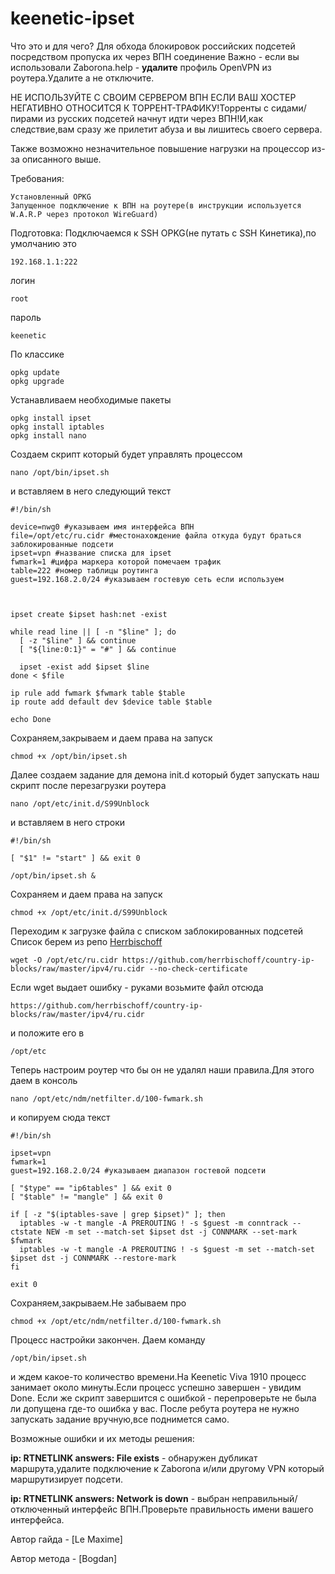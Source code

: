 # keenetic-ipset

Что это и для чего? Для обхода блокировок российских подсетей посредством пропуска их через ВПН соединение
Важно - если вы использовали Zaborona.help - **удалите** профиль OpenVPN из роутера.Удалите а не отключите.

НЕ ИСПОЛЬЗУЙТЕ С СВОИМ СЕРВЕРОМ ВПН ЕСЛИ ВАШ ХОСТЕР НЕГАТИВНО ОТНОСИТСЯ К ТОРРЕНТ-ТРАФИКУ!Торренты с сидами/пирами из русских подсетей начнут идти через ВПН!И,как следствие,вам сразу же прилетит абуза и вы лишитесь своего сервера.

Также возможно незначительное повышение нагрузки на процессор из-за описанного выше.

Требования:

```
Установленный OPKG
Запущенное подключение к ВПН на роутере(в инструкции используется W.A.R.P через протокол WireGuard)
```


Подготовка:
Подключаемся к SSH OPKG(не путать с SSH Кинетика),по умолчанию это 
```
192.168.1.1:222
```
логин
```
root
```
пароль
```
keenetic
```
По классике
```
opkg update
opkg upgrade
```

Устанавливаем необходимые пакеты
```
opkg install ipset 
opkg install iptables
opkg install nano
```


Создаем скрипт который будет управлять процессом
```
nano /opt/bin/ipset.sh
```
и вставляем в него следующий текст

```
#!/bin/sh

device=nwg0 #указываем имя интерфейса ВПН
file=/opt/etc/ru.cidr #местонахождение файла откуда будут браться заблокированные подсети
ipset=vpn #название списка для ipset
fwmark=1 #цифра маркера которой помечаем трафик
table=222 #номер таблицы роутинга
guest=192.168.2.0/24 #указываем гостевую сеть если используем



ipset create $ipset hash:net -exist

while read line || [ -n "$line" ]; do
  [ -z "$line" ] && continue
  [ "${line:0:1}" = "#" ] && continue

  ipset -exist add $ipset $line
done < $file

ip rule add fwmark $fwmark table $table
ip route add default dev $device table $table

echo Done
```
Сохраняем,закрываем и даем права на запуск

```
chmod +x /opt/bin/ipset.sh
```

Далее создаем задание для демона init.d который будет запускать наш скрипт после перезагрузки роутера

```
nano /opt/etc/init.d/S99Unblock
```
и вставляем в него строки

```
#!/bin/sh

[ "$1" != "start" ] && exit 0

/opt/bin/ipset.sh &
```

Сохраняем и даем права на запуск

```
chmod +x /opt/etc/init.d/S99Unblock
```

Переходим к загрузке файла с списком заблокированных подсетей
Список берем из репо [Herrbischoff](https://github.com/herrbischoff/country-ip-blocks)

```
wget -O /opt/etc/ru.cidr https://github.com/herrbischoff/country-ip-blocks/raw/master/ipv4/ru.cidr --no-check-certificate  
```
Если wget выдает ошибку - руками возьмите файл отсюда 
```
https://github.com/herrbischoff/country-ip-blocks/raw/master/ipv4/ru.cidr
```

и положите его в 
```
/opt/etc
```


Теперь настроим роутер что бы он не удалял наши правила.Для этого даем в консоль 

```
nano /opt/etc/ndm/netfilter.d/100-fwmark.sh
```
и копируем сюда текст

```
#!/bin/sh

ipset=vpn
fwmark=1
guest=192.168.2.0/24 #указываем диапазон гостевой подсети

[ "$type" == "ip6tables" ] && exit 0
[ "$table" != "mangle" ] && exit 0

if [ -z "$(iptables-save | grep $ipset)" ]; then
  iptables -w -t mangle -A PREROUTING ! -s $guest -m conntrack --ctstate NEW -m set --match-set $ipset dst -j CONNMARK --set-mark $fwmark
  iptables -w -t mangle -A PREROUTING ! -s $guest -m set --match-set $ipset dst -j CONNMARK --restore-mark
fi

exit 0
```
Сохраняем,закрываем.Не забываем про 

```
chmod +x /opt/etc/ndm/netfilter.d/100-fwmark.sh
```

Процесс настройки закончен.
Даем команду 
```
/opt/bin/ipset.sh
```
и ждем какое-то количество времени.На Keenetic Viva 1910 процесс занимает около минуты.Если процесс успешно завершен - увидим Done.
Если же скрипт завершится с ошибкой - перепроверьте не была ли допущена где-то ошибка у вас.
После ребута роутера не нужно запускать задание вручную,все поднимется само.


Возможные ошибки и их методы решения:

**ip: RTNETLINK answers: File exists** - обнаружен дубликат маршрута,удалите подключение к Zaborona и/или другому VPN который маршрутизирует подсети.


**ip: RTNETLINK answers: Network is down** - выбран неправильный/отключенный интерфейс ВПН.Проверьте правильность имени вашего интерфейса.


Автор гайда - [Le Maxime]

Автор метода - [Bogdan]



